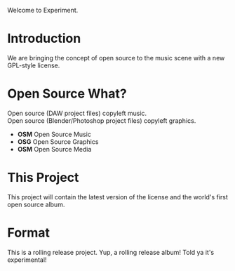 Welcome to Experiment.

# Introduction
We are bringing the concept of open source to the music scene with a new GPL-style license.

# Open Source What?
Open source (DAW project files) copyleft music.  
Open source (Blender/Photoshop project files) copyleft graphics.

- **OSM** Open Source Music
- **OSG** Open Source Graphics
- **OSM** Open Source Media

# This Project
This project will contain the latest version of the license and the world's first open source album. 

# Format
This is a rolling release project. Yup, a rolling release album! Told ya it's experimental!